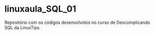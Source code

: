 # linuxaula_SQL_01
Repositório com os códigos desenvolvidos no curso de Descomplicando SQL da LinuxTips
